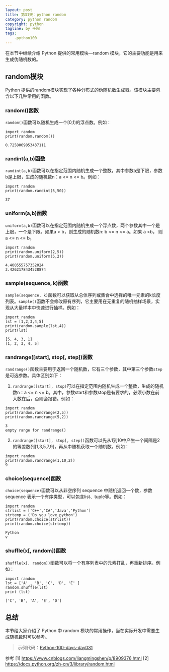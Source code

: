 ```yaml
---
layout: post
title: 第31天：python random
category: python random
copyright: python
tagline: by 千阳
tags:
    -python100
---
```

在本节中继续介绍 Python 提供的常用模块—random 模块，它的主要功能是用来生成伪随机数的。
<!--more-->

## random模块

Python 提供的random模块实现了各种分布式的伪随机数生成器。该模块主要包含以下几种常用的函数。

### random()函数

`random()`函数可以随机生成一个[0,1)的浮点数。例如：

```
import random
print(random.random())

0.7258069853437111
```

### randint(a,b)函数

`randint(a,b)`函数可以在指定范围内随机生成一个整数，其中参数a是下限，参数b是上限，生成的随机数n：a <= n <= b。例如：

```
import random  
print(random.randint(5,50)) 

37
```

### uniform(a,b)函数

`uniform(a,b)`函数可以在指定范围内随机生成一个浮点数，两个参数其中一个是上限，一个是下限。如果a > b，则生成的随机数n: b <= n <= a。如果 a <b， 则 a <= n <= b。

```
import random
print(random.uniform(2,5))
print(random.uniform(5,2))

4.400555757352024
3.4262178434528874
```

### sample(sequence, k)函数

`sample(sequence, k)`函数可以获取从总体序列或集合中选择的唯一元素的k长度列表。`sample()`函数不会修改原有序列，它主要用在无重复的随机抽样场景，实现从大量样本中快速进行抽样。例如：

```
import random   
lst = [1,2,3,4,5]  
print(random.sample(lst,4))  
print(lst) 

[5, 4, 3, 1]
[1, 2, 3, 4, 5]
```

### randrange([start], stop[, step])函数

 `randrange()`函数主要用于返回一个随机数，它有三个参数，其中第三个参数`step`是可选参数。具体区别如下：

1. `randrange([start], stop)`可以在指定范围内随机生成一个整数，生成的随机数n：a <= n <= b。其中，参数start和参数stop是有要求的，必须小数在前大数在后，否则会报错。例如：

```
import random
print(random.randrange(2,5))
print(random.randrange(5,2))

3
empty range for randrange()
```

2. `randrange([start], stop[, step])`函数可以先从1到10中产生一个间隔是2的等差数列[1,3,5,7,9]，再从中随机获取一个随机数。例如：

```
import random
print(random.randrange(1,10,2))
9
```

### choice(sequence)函数

`choice(sequence)`函数可以从非空序列 sequence 中随机返回一个数，参数 sequence 表示一个有序类型，可以包含list、tuple等。例如：

```
import random  
strlist = ['C++','C#','Java','Python']  
strtemp = ('Do you love python')  
print(random.choice(strlist))
print(random.choice(strtemp))  

Python
v
```

### shuffle(x[, random])函数

`shuffle(x[, random])`函数可以将一个有序列表中的元素打乱，再重新排序。例如：

```
import random
lst = ['A' , 'B', 'C', 'D', 'E' ]
random.shuffle(lst)  
print (lst)  

['C', 'B', 'A', 'E', 'D']
```

## 总结

本节给大家介绍了 Python 中 random 模块的常用操作，当在实际开发中需要生成随机数时可以参考。

> 示例代码：[Python-100-days-day031](https://github.com/JustDoPython/python-100-day/tree/master/day-031)

参考
[1] https://www.cnblogs.com/liangmingshen/p/8909376.html
[2] https://docs.python.org/zh-cn/3/library/random.html